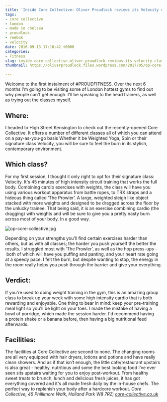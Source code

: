 ```yaml
---
title: 'Inside Core Collective: Oliver Proudlock reviews its Velocity class'
tags:
- core collective
- london
- made in chelsea
- proudlock
- reebok
- velocity
date: 2016-09-13 17:10:42 +0000
categories:
- Fitness
slug: inside-core-collective-oliver-proudlock-reviews-its-velocity-class
thumbnail: https://oliverproudlock.files.wordpress.com/2017/05/op-core-collective.jpg

---
```

Welcome to the first instalment of #PROUDFITNESS. Over the next 6 months I'm going to be visiting some of London hottest gyms to find out why people can't get enough. I'll be speaking to the head trainers, as well as trying out the classes myself.

## Where:

I headed to High Street Kensington to check out the recently-opened Core Collective. It offers a number of different classes all of which you can attend on a pay-as-you-go basis Whether it be Weighted Yoga, Spin or their signature class Velocity, you will be sure to feel the burn in its stylish, contemporary environment.

## Which class?

For my first session, I thought it only right to opt for their signature class: Velocity. It's 45 minutes of high intensity circuit training that works the full body. Combining cardio exercises with weights, the class will have you using various workout apparatus from battle ropes, to TRX straps and a hideous thing called ‘The Prowler’. A large, weighted sleigh like object stacked with more weights and designed to be dragged across the floor by the unlucky trainee. That being said, it is an exercise combining cardio (the dragging) with weights and will be sure to give you a pretty nasty burn across most of your body. In a good way.

![op-core-collective.jpg](https://static.standard.co.uk/s3fs-public/styles/story_medium/public/thumbnails/image/2016/09/13/17/op-core-collective.jpg "Oliver on the TRX ropes")



Depending on your strengths you'll find certain exercises harder than others, but as with all classes; the harder you push yourself the better the results. I struggled most with ‘The Prowler’, as well as the hop press-ups - both of which will have you puffing and panting, and your heart rate going at a speedy pace. I felt the burn, but despite wanting to stop, the energy in the room really helps you push through the barrier and give your everything.

## Verdict:

If you're used to doing weight training in the gym, this is an amazing group class to break up your week with some high intensity cardio that is both rewarding and enjoyable. One thing to bear in mind: keep your pre-training meal light so you'll be light on your toes. I made the mistake of having a bowl of porridge, which made the session harder. I'd recommend having a protein shake or a banana before, then having a big nutritional feed afterwards.

## Facilities:

The facilities at Core Collective are second to none. The changing rooms are all very equipped with hair dryers, lotions and potions and have really clean showers. And as if that isn’t enough, the little cafe/restaurant upstairs is also great - healthy, nutritious and some the best looking food I’ve ever seen sits upstairs waiting for you to enjoy post-workout. From healthy sweet treats to brunch, lunch and delicious fresh juices, it has got everything covered and it's all made fresh daily by the in-house chefs. The perfect way to replenish your body after a hardcore workout. _Core Collective, 45 Phillimore Walk, Holland Park W8 7RZ; [core-collective.co.uk](https://core-collective.co.uk/)_